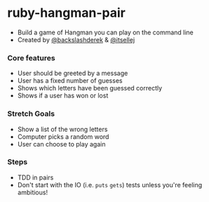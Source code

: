 # ruby-hangman-pair

- Build a game of Hangman you can play on the command line
- Created by [@backslashderek](https://github.com/backslashbaker) & [@itsellej](https://github.com/itsellej)

### Core features ###

- User should be greeted by a message
- User has a fixed number of guesses
- Shows which letters have been guessed correctly
- Shows if a user has won or lost

### Stretch Goals ###

- Show a list of the wrong letters
- Computer picks a random word
- User can choose to play again

### Steps ###

- TDD in pairs
- Don't start with the IO (i.e. `puts` `gets`) tests unless you're feeling ambitious!

